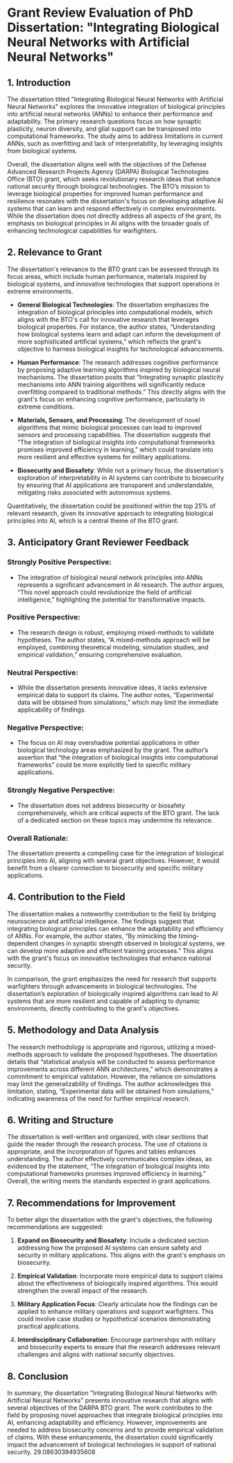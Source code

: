 # Grant Review Evaluation of PhD Dissertation: "Integrating Biological Neural Networks with Artificial Neural Networks"

## 1. Introduction

The dissertation titled "Integrating Biological Neural Networks with Artificial Neural Networks" explores the innovative integration of biological principles into artificial neural networks (ANNs) to enhance their performance and adaptability. The primary research questions focus on how synaptic plasticity, neuron diversity, and glial support can be transposed into computational frameworks. The study aims to address limitations in current ANNs, such as overfitting and lack of interpretability, by leveraging insights from biological systems.

Overall, the dissertation aligns well with the objectives of the Defense Advanced Research Projects Agency (DARPA) Biological Technologies Office (BTO) grant, which seeks revolutionary research ideas that enhance national security through biological technologies. The BTO’s mission to leverage biological properties for improved human performance and resilience resonates with the dissertation's focus on developing adaptive AI systems that can learn and respond effectively in complex environments. While the dissertation does not directly address all aspects of the grant, its emphasis on biological principles in AI aligns with the broader goals of enhancing technological capabilities for warfighters.

## 2. Relevance to Grant

The dissertation's relevance to the BTO grant can be assessed through its focus areas, which include human performance, materials inspired by biological systems, and innovative technologies that support operations in extreme environments. 

- **General Biological Technologies**: The dissertation emphasizes the integration of biological principles into computational models, which aligns with the BTO's call for innovative research that leverages biological properties. For instance, the author states, “Understanding how biological systems learn and adapt can inform the development of more sophisticated artificial systems,” which reflects the grant's objective to harness biological insights for technological advancements.

- **Human Performance**: The research addresses cognitive performance by proposing adaptive learning algorithms inspired by biological neural mechanisms. The dissertation posits that “Integrating synaptic plasticity mechanisms into ANN training algorithms will significantly reduce overfitting compared to traditional methods.” This directly aligns with the grant's focus on enhancing cognitive performance, particularly in extreme conditions.

- **Materials, Sensors, and Processing**: The development of novel algorithms that mimic biological processes can lead to improved sensors and processing capabilities. The dissertation suggests that “The integration of biological insights into computational frameworks promises improved efficiency in learning,” which could translate into more resilient and effective systems for military applications.

- **Biosecurity and Biosafety**: While not a primary focus, the dissertation's exploration of interpretability in AI systems can contribute to biosecurity by ensuring that AI applications are transparent and understandable, mitigating risks associated with autonomous systems.

Quantitatively, the dissertation could be positioned within the top 25% of relevant research, given its innovative approach to integrating biological principles into AI, which is a central theme of the BTO grant. 

## 3. Anticipatory Grant Reviewer Feedback

### Strongly Positive Perspective:
- The integration of biological neural network principles into ANNs represents a significant advancement in AI research. The author argues, “This novel approach could revolutionize the field of artificial intelligence,” highlighting the potential for transformative impacts.

### Positive Perspective:
- The research design is robust, employing mixed-methods to validate hypotheses. The author states, “A mixed-methods approach will be employed, combining theoretical modeling, simulation studies, and empirical validation,” ensuring comprehensive evaluation.

### Neutral Perspective:
- While the dissertation presents innovative ideas, it lacks extensive empirical data to support its claims. The author notes, “Experimental data will be obtained from simulations,” which may limit the immediate applicability of findings.

### Negative Perspective:
- The focus on AI may overshadow potential applications in other biological technology areas emphasized by the grant. The author’s assertion that “the integration of biological insights into computational frameworks” could be more explicitly tied to specific military applications.

### Strongly Negative Perspective:
- The dissertation does not address biosecurity or biosafety comprehensively, which are critical aspects of the BTO grant. The lack of a dedicated section on these topics may undermine its relevance.

### Overall Rationale:
The dissertation presents a compelling case for the integration of biological principles into AI, aligning with several grant objectives. However, it would benefit from a clearer connection to biosecurity and specific military applications.

## 4. Contribution to the Field

The dissertation makes a noteworthy contribution to the field by bridging neuroscience and artificial intelligence. The findings suggest that integrating biological principles can enhance the adaptability and efficiency of ANNs. For example, the author states, “By mimicking the timing-dependent changes in synaptic strength observed in biological systems, we can develop more adaptive and efficient training processes.” This aligns with the grant's focus on innovative technologies that enhance national security.

In comparison, the grant emphasizes the need for research that supports warfighters through advancements in biological technologies. The dissertation’s exploration of biologically inspired algorithms can lead to AI systems that are more resilient and capable of adapting to dynamic environments, directly contributing to the grant's objectives.

## 5. Methodology and Data Analysis

The research methodology is appropriate and rigorous, utilizing a mixed-methods approach to validate the proposed hypotheses. The dissertation details that “statistical analysis will be conducted to assess performance improvements across different ANN architectures,” which demonstrates a commitment to empirical validation. However, the reliance on simulations may limit the generalizability of findings. The author acknowledges this limitation, stating, “Experimental data will be obtained from simulations,” indicating awareness of the need for further empirical research.

## 6. Writing and Structure

The dissertation is well-written and organized, with clear sections that guide the reader through the research process. The use of citations is appropriate, and the incorporation of figures and tables enhances understanding. The author effectively communicates complex ideas, as evidenced by the statement, “The integration of biological insights into computational frameworks promises improved efficiency in learning.” Overall, the writing meets the standards expected in grant applications.

## 7. Recommendations for Improvement

To better align the dissertation with the grant's objectives, the following recommendations are suggested:

1. **Expand on Biosecurity and Biosafety**: Include a dedicated section addressing how the proposed AI systems can ensure safety and security in military applications. This aligns with the grant's emphasis on biosecurity.

2. **Empirical Validation**: Incorporate more empirical data to support claims about the effectiveness of biologically inspired algorithms. This would strengthen the overall impact of the research.

3. **Military Application Focus**: Clearly articulate how the findings can be applied to enhance military operations and support warfighters. This could involve case studies or hypothetical scenarios demonstrating practical applications.

4. **Interdisciplinary Collaboration**: Encourage partnerships with military and biosecurity experts to ensure that the research addresses relevant challenges and aligns with national security objectives.

## 8. Conclusion

In summary, the dissertation "Integrating Biological Neural Networks with Artificial Neural Networks" presents innovative research that aligns with several objectives of the DARPA BTO grant. The work contributes to the field by proposing novel approaches that integrate biological principles into AI, enhancing adaptability and efficiency. However, improvements are needed to address biosecurity concerns and to provide empirical validation of claims. With these enhancements, the dissertation could significantly impact the advancement of biological technologies in support of national security. 29.08630394935608